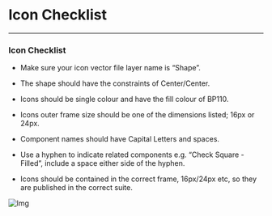 
# Icon Checklist

---

### Icon Checklist

- Make sure your icon vector file layer name is “Shape”.

- The shape should have the constraints of Center/Center.

- Icons should be single colour and have the fill colour of BP110.

- Icons outer frame size should be one of the dimensions listed; 16px or 24px.

- Component names should have Capital Letters and spaces.

- Use a hyphen to indicate related components e.g. “Check Square - Filled”, include a space either side of the hyphen.

- Icons should be contained in the correct frame, 16px/24px etc, so they are published in the correct suite.

![Img](https://studio-assets.supernova.io/design-systems/16150/c1d01850-b7f2-4cda-837c-03ff9717238d.png?Expires=1977609600&Policy=eyJTdGF0ZW1lbnQiOlt7IlJlc291cmNlIjoiaHR0cHM6Ly9zdHVkaW8tYXNzZXRzLnN1cGVybm92YS5pby9kZXNpZ24tc3lzdGVtcy8xNjE1MC9jMWQwMTg1MC1iN2YyLTRjZGEtODM3Yy0wM2ZmOTcxNzIzOGQucG5nIiwiQ29uZGl0aW9uIjp7IkRhdGVMZXNzVGhhbiI6eyJBV1M6RXBvY2hUaW1lIjoxOTc3NjA5NjAwfX19XX0_&Signature=GDj-el3PCJZXrSvMUwswKmNE4DutGphVZBd2D8REm3h3uEkEKpNWVsp3wBMrAIzprW4J-e-84EvzEZFqP2FoLBJNnVNWA6xTCicQgE8wuODA19Q-SJ~C23NiAE2jj8MVuVCirfIAZ-LQqdlupR8NcC2jXunch-d7lTHs1fo1L1MMU8qJpTpYuptRlCKE~nQs6Ge2K4ba4QuT3XW55xmIVyp4AUEqt5wyFAW3jWV2R-ut77etnRAFOFWJ18JH4ivgBe8pRtOnj-QxmZvsAW9Hsi45BgFPfn~Ik4oUPz~W3j5QrHqPBIvD40EOQFFCv9mDe0M5ls9lA2m4-MclWffDrQ__&Key-Pair-Id=APKAJGK34LCCAUR7N6LA)